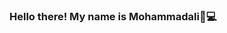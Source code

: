 ### Hello there! My name is Mohammadali👋💻

<!--
**Mohammadali-mirzaee/Mohammadali-mirzaee** is a ✨ _special_ ✨ repository because its `README.md` (this file) appears on your GitHub profile.

##🌱 I’m currently learning frontend web development 
![Github stats](https://github-readme-stats.vercel.app/api?username=Mohammadali-mirzaee)



